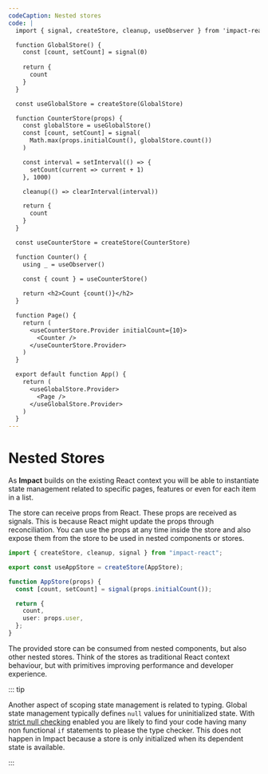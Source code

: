 ```yaml
---
codeCaption: Nested stores
code: |
  import { signal, createStore, cleanup, useObserver } from 'impact-react'

  function GlobalStore() {
    const [count, setCount] = signal(0)
    
    return {
      count
    }
  }

  const useGlobalStore = createStore(GlobalStore)

  function CounterStore(props) {
    const globalStore = useGlobalStore()
    const [count, setCount] = signal(
      Math.max(props.initialCount(), globalStore.count())
    )

    const interval = setInterval(() => {
      setCount(current => current + 1)
    }, 1000)

    cleanup(() => clearInterval(interval))

    return {
      count
    }
  }

  const useCounterStore = createStore(CounterStore)

  function Counter() {
    using _ = useObserver()
    
    const { count } = useCounterStore()

    return <h2>Count {count()}</h2>
  }

  function Page() {
    return (
      <useCounterStore.Provider initialCount={10}>
        <Counter />
      </useCounterStore.Provider>  
    )
  }

  export default function App() {
    return (
      <useGlobalStore.Provider>
        <Page />
      </useGlobalStore.Provider>
    )
  }
---
```


# Nested Stores

As **Impact** builds on the existing React context you will be able to instantiate state management related to specific pages, features or even for each item in a list.

The store can receive props from React. These props are received as signals. This is because React might update the props through reconciliation. You can use the props at any time inside the store and also expose them from the store to be used in nested components or stores.

```ts
import { createStore, cleanup, signal } from "impact-react";

export const useAppStore = createStore(AppStore);

function AppStore(props) {
  const [count, setCount] = signal(props.initialCount());

  return {
    count,
    user: props.user,
  };
}
```

The provided store can be consumed from nested components, but also other nested stores. Think of the stores as traditional React context behaviour, but with primitives improving performance and developer experience.

::: tip

Another aspect of scoping state management is related to typing. Global state management typically defines `null` values for uninitialized state. With [strict null checking](https://www.typescriptlang.org/tsconfig/strictNullChecks.html) enabled you are likely to find your code having many non functional `if` statements to please the type checker. This does not happen in Impact because a store is only initialized when its dependent state is available.

:::

<ClientOnly>
 <Playground />
</ClientOnly>
